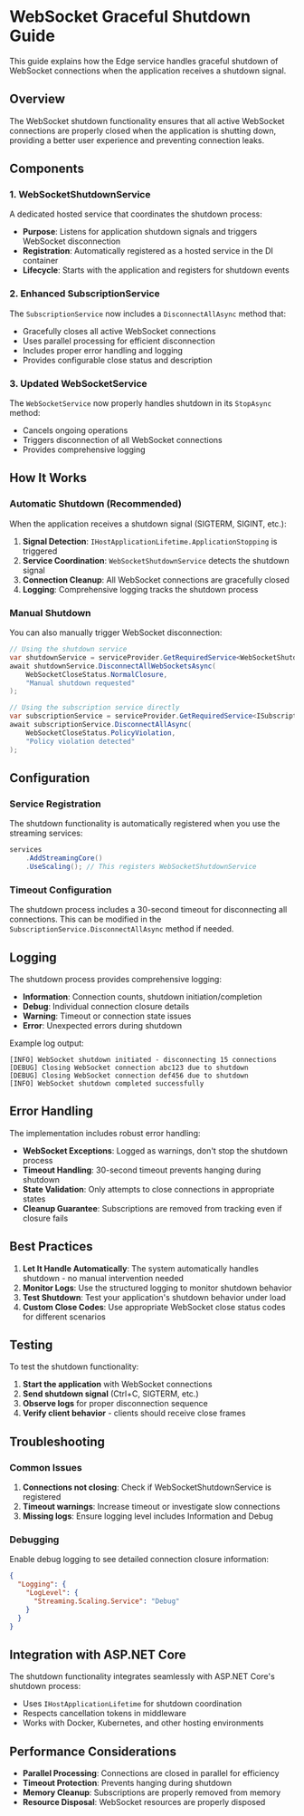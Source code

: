 # WebSocket Graceful Shutdown Guide

This guide explains how the Edge service handles graceful shutdown of WebSocket connections when the application receives a shutdown signal.

## Overview

The WebSocket shutdown functionality ensures that all active WebSocket connections are properly closed when the application is shutting down, providing a better user experience and preventing connection leaks.

## Components

### 1. WebSocketShutdownService

A dedicated hosted service that coordinates the shutdown process:

- **Purpose**: Listens for application shutdown signals and triggers WebSocket disconnection
- **Registration**: Automatically registered as a hosted service in the DI container
- **Lifecycle**: Starts with the application and registers for shutdown events

### 2. Enhanced SubscriptionService

The `SubscriptionService` now includes a `DisconnectAllAsync` method that:

- Gracefully closes all active WebSocket connections
- Uses parallel processing for efficient disconnection
- Includes proper error handling and logging
- Provides configurable close status and description

### 3. Updated WebSocketService

The `WebSocketService` now properly handles shutdown in its `StopAsync` method:

- Cancels ongoing operations
- Triggers disconnection of all WebSocket connections
- Provides comprehensive logging

## How It Works

### Automatic Shutdown (Recommended)

When the application receives a shutdown signal (SIGTERM, SIGINT, etc.):

1. **Signal Detection**: `IHostApplicationLifetime.ApplicationStopping` is triggered
2. **Service Coordination**: `WebSocketShutdownService` detects the shutdown signal
3. **Connection Cleanup**: All WebSocket connections are gracefully closed
4. **Logging**: Comprehensive logging tracks the shutdown process

### Manual Shutdown

You can also manually trigger WebSocket disconnection:

```csharp
// Using the shutdown service
var shutdownService = serviceProvider.GetRequiredService<WebSocketShutdownService>();
await shutdownService.DisconnectAllWebSocketsAsync(
    WebSocketCloseStatus.NormalClosure,
    "Manual shutdown requested"
);

// Using the subscription service directly
var subscriptionService = serviceProvider.GetRequiredService<ISubscriptionService>();
await subscriptionService.DisconnectAllAsync(
    WebSocketCloseStatus.PolicyViolation,
    "Policy violation detected"
);
```

## Configuration

### Service Registration

The shutdown functionality is automatically registered when you use the streaming services:

```csharp
services
    .AddStreamingCore()
    .UseScaling(); // This registers WebSocketShutdownService
```

### Timeout Configuration

The shutdown process includes a 30-second timeout for disconnecting all connections. This can be modified in the `SubscriptionService.DisconnectAllAsync` method if needed.

## Logging

The shutdown process provides comprehensive logging:

- **Information**: Connection counts, shutdown initiation/completion
- **Debug**: Individual connection closure details
- **Warning**: Timeout or connection state issues
- **Error**: Unexpected errors during shutdown

Example log output:
```
[INFO] WebSocket shutdown initiated - disconnecting 15 connections
[DEBUG] Closing WebSocket connection abc123 due to shutdown
[DEBUG] Closing WebSocket connection def456 due to shutdown
[INFO] WebSocket shutdown completed successfully
```

## Error Handling

The implementation includes robust error handling:

- **WebSocket Exceptions**: Logged as warnings, don't stop the shutdown process
- **Timeout Handling**: 30-second timeout prevents hanging during shutdown
- **State Validation**: Only attempts to close connections in appropriate states
- **Cleanup Guarantee**: Subscriptions are removed from tracking even if closure fails

## Best Practices

1. **Let It Handle Automatically**: The system automatically handles shutdown - no manual intervention needed
2. **Monitor Logs**: Use the structured logging to monitor shutdown behavior
3. **Test Shutdown**: Test your application's shutdown behavior under load
4. **Custom Close Codes**: Use appropriate WebSocket close status codes for different scenarios

## Testing

To test the shutdown functionality:

1. **Start the application** with WebSocket connections
2. **Send shutdown signal** (Ctrl+C, SIGTERM, etc.)
3. **Observe logs** for proper disconnection sequence
4. **Verify client behavior** - clients should receive close frames

## Troubleshooting

### Common Issues

1. **Connections not closing**: Check if WebSocketShutdownService is registered
2. **Timeout warnings**: Increase timeout or investigate slow connections
3. **Missing logs**: Ensure logging level includes Information and Debug

### Debugging

Enable debug logging to see detailed connection closure information:

```json
{
  "Logging": {
    "LogLevel": {
      "Streaming.Scaling.Service": "Debug"
    }
  }
}
```

## Integration with ASP.NET Core

The shutdown functionality integrates seamlessly with ASP.NET Core's shutdown process:

- Uses `IHostApplicationLifetime` for shutdown coordination
- Respects cancellation tokens in middleware
- Works with Docker, Kubernetes, and other hosting environments

## Performance Considerations

- **Parallel Processing**: Connections are closed in parallel for efficiency
- **Timeout Protection**: Prevents hanging during shutdown
- **Memory Cleanup**: Subscriptions are properly removed from memory
- **Resource Disposal**: WebSocket resources are properly disposed 